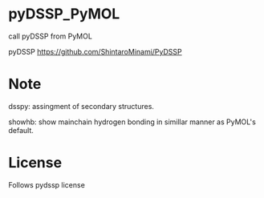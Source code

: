 # pyDSSP_PyMOL
call pyDSSP from PyMOL

pyDSSP
https://github.com/ShintaroMinami/PyDSSP

# Note
dsspy: assingment of secondary structures.

showhb: show mainchain hydrogen bonding in simillar manner as PyMOL's default.

# License

Follows pydssp license
